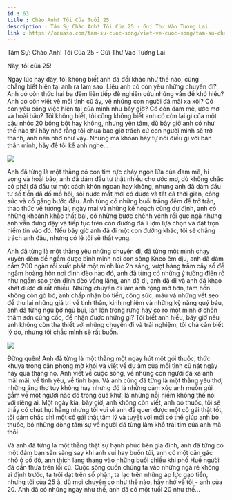 ```yaml
---
id : 63
title : Chào Anh! Tôi Của Tuổi 25
description : Tâm Sự Chào Anh! Tôi Của 25 - Gửi Thư Vào Tương Lai
link : https://ocuaso.com/tam-su-cuoc-song/viet-ve-cuoc-song/tam-su-chao-anh-toi-cua-25.html
---
```


Tâm Sự: Chào Anh! Tôi Của 25 - Gửi Thư Vào Tương Lai

Này, tôi của 25!

Ngay lúc này đây, tôi không biết anh đã đổi khác như thế nào, cũng chẳng biết
hiện tại anh ra làm sao. Liệu anh có còn yêu những chuyến đi? Anh có còn
thức hai ba đêm liên tiếp để nghiên cứu những vấn đề khó hiểu? Anh có còn
viết về mối tình cũ ấy, về những con người đã mãi xa xôi? Có còn yêu công
việc hiện tại của mình như bây giờ? Có còn đam mê, ước mơ và hoài bão? Tôi
không biết, tôi cũng không biết anh có còn lại gì của một cậu nhóc 20 bồng
bột hay không, nhưng yên tâm, dù bây giờ anh có như thế nào thì hãy nhớ
rằng tôi chưa bao giờ trách cứ con người mình sẽ trở thành, anh nên nhớ
như vậy. Nhưng mà khoan hãy tự nói điều gì với bản thân mình, hãy để tôi
kể anh nghe...

![](https://ocuaso.com/wp-content/uploads/2016/03/tam-su-chao-anh-toi-cua-25-2.jpg)

Anh đã từng là một thằng có con tim rực cháy ngọn lửa của đam mê, hi vọng
và hoài bão, anh đã dám đầu tư thật nhiều cho ước mơ, dù không chắc có phải
đã đầu tư một cách khôn ngoan hay không, nhưng anh đã dám đầu tư số tiền
đã đổ mồ hôi, sôi nước mắt mới có được và tất cả thời gian, công sức và
cố gắng bước đầu. Anh từng có những buổi trắng đêm để trở trăn, thao thức
về tương lai, ngày mai và những kế hoạch cùng dự định, anh có những khoảnh
khắc thất bại, có những bước chênh vênh rồi gục ngã nhưng anh vẫn đứng dậy
và tiếp tục trên con đường đã lì lợm lựa chọn và đặt trọn niềm tin vào đó.
Nếu bây giờ anh đã đi một con đường khác, tôi sẽ chẳng trách anh đâu, nhưng
có lẽ tôi sẽ thất vọng.

Anh đã từng là một thằng yêu những chuyến đi, đã từng một mình chạy xuyên
đêm để ngắm được bình minh nơi con sông Kneo êm dịu, anh đã dám cầm 200
ngàn rồi xuất phát một mình lúc 2h sáng, vượt hàng trăm cây số để ngắm hoàng
hôn nơi đỉnh đèo nào đó, anh đã từng có những ý tưởng điên rồ như ngắm sao
trên đỉnh đèo vắng lặng, anh đã đi, anh đã đi và anh đã khao khát được đi
rất nhiều. Những chuyến đi làm anh rộng mở hơn, tâm hồn không còn gò bó,
anh chấp nhận bỏ tiền, công sức, máu và những vết sẹo để thu lại những giá
trị về tinh thần, kinh nghiệm và những kỹ năng quý báu, anh đã từng ngủ
bờ ngủ bụi, lăn lộn trong rừng hay co ro một mình ở chốn thâm sơn cùng cốc,
để nhận được những gì? Tôi biết anh hiểu, bây giờ nếu anh không còn tha
thiết với những chuyến đi và trải nghiệm, tôi chả cần biết lý do, nhưng
tôi chắc mình sẽ rất buồn.

![](https://ocuaso.com/wp-content/uploads/2016/03/tam-su-chao-anh-toi-cua-25.jpg)

Đừng quên! Anh đã từng là một thằng một ngày hút một gói thuốc, thức khuya
trong căn phòng mờ khói và viết về dư âm của mối tình cũ nát ngày này qua
tháng nọ. Anh viết về cuộc sống, về những con người đã xa anh mãi mãi, về
tình yêu, về tình bạn. Và anh cũng đã từng là một thằng yêu thơ, những áng
thơ tuy không hay nhưng đó là những cảm xúc anh muốn gửi gắm về một người
nào đó trong quá khứ, là những nỗi niềm không thể nói với riêng ai. Một
ngày kia, bây giờ, anh không còn viết, anh bỏ thuốc, tôi sẽ thấy có chút
hụt hẫng nhưng tôi vui vì anh đã quen được một cô gái thật tốt, tôi dám
chắc chỉ một cô gái thật tâm lý và tuyệt vời mới có thể giúp anh bỏ thuốc,
bỏ những dòng tâm sự về người đã từng làm khổ trái tim của anh mà thôi.

Và anh đã từng là một thằng thật sự hạnh phúc bên gia đình, anh đã từng
có một đám bạn sẵn sàng say khi anh vui hay buồn tủi, anh có một căn gác
nhỏ ở cố đô, anh thích lang thang vào những buổi chiều khi phố Huế người
đã dần thưa trên lối cũ. Cuộc sống cuốn chúng ta vào những ngã rẽ không
ai định trước, ta trôi dạt trên số phận, ta lạc trên những áp lực gạo tiền,
nhưng tôi của 25 à, dù mọi chuyện có như thế nào, hãy nhớ về tôi - anh của
20. Anh đã có những ngày như thế, anh đã có một tuổi 20 như thế...